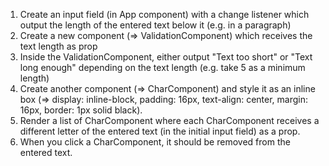 1. Create an input field (in App component) with a change listener which output the length of the entered text below it (e.g. in a paragraph)
2. Create a new component (=> ValidationComponent) which receives the text length as prop
3. Inside the ValidationComponent, either output "Text too short" or "Text long enough" depending on the text length (e.g. take 5 as a minimum length)
4. Create another component (=> CharComponent) and style it as an inline box (=> display: inline-block, padding: 16px, text-align: center, margin: 16px, border: 1px solid black).
5. Render a list of CharComponent where each CharComponent receives a different letter of the entered text (in the initial input field) as a prop.
5. When you click a CharComponent, it should be removed from the entered text.